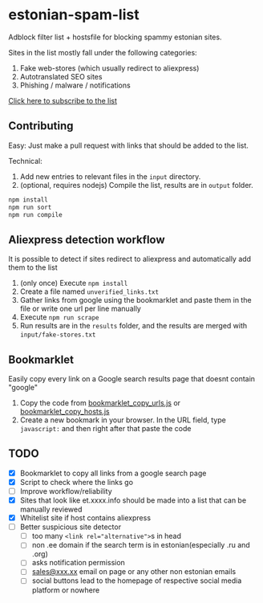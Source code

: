 # estonian-spam-list
Adblock filter list + hostsfile for blocking spammy estonian sites.

Sites in the list mostly fall under the following categories:
1. Fake web-stores (which usually redirect to aliexpress)
2. Autotranslated SEO sites
3. Phishing / malware / notifications

[Click here to subscribe to the list](https://subscribe.adblockplus.org/?location=https://raw.githubusercontent.com/doomnoodles/estonian-spam-list/main/output/sites.txt&title=Estonian%20spam-sites%20list)

## Contributing
Easy: Just make a pull request with links that should be added to the list.

Technical:
1. Add new entries to relevant files in the ```input``` directory.
2. (optional, requires nodejs) Compile the list, results are in ```output``` folder.
```sh
npm install
npm run sort
npm run compile
```

## Aliexpress detection workflow
It is possible to detect if sites redirect to aliexpress and automatically add them to the list

1. (only once) Execute ```npm install```
2. Create a file named ```unverified_links.txt```
3. Gather links from google using the bookmarklet and paste them in the file or write one url per line manually
4. Execute ```npm run scrape```
5. Run results are in the ```results``` folder, and the results are merged with ```input/fake-stores.txt```

## Bookmarklet
Easily copy every link on a Google search results page that doesnt contain "google"

1. Copy the code from [bookmarklet_copy_urls.js](https://github.com/doomnoodles/estonian-spam-list/blob/main/bookmarklet_copy_urls.js) or [bookmarklet_copy_hosts.js](https://github.com/doomnoodles/estonian-spam-list/blob/main/bookmarklet_copy_hosts.js)
2. Create a new bookmark in your browser. In the URL field, type  ```javascript:``` and then right after that paste the code

## TODO
- [x] Bookmarklet to copy all links from a google search page
- [x] Script to check where the links go
- [ ] Improve workflow/reliability
- [x] Sites that look like et.xxxx.info should be made into a list that can be manually reviewed
- [x] Whitelist site if host contains aliexpress
- [ ] Better suspicious site detector
  - [ ] too many ```<link rel="alternative">```s in head
  - [ ] non .ee domain if the search term is in estonian(especially .ru and .org)
  - [ ] asks notification permission
  - [ ] sales@xxx.xx email on page or any other non estonian emails
  - [ ] social buttons lead to the homepage of respective social media platform or nowhere